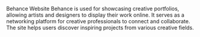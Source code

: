 Behance Website
  Behance is used for showcasing creative portfolios, allowing artists and designers to display their work online. It serves as a networking platform for creative professionals to connect and collaborate. The site helps users discover inspiring projects from various creative fields.
